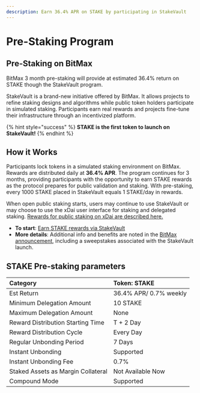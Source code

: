 ```yaml
---
description: Earn 36.4% APR on STAKE by participating in StakeVault
---
```


# Pre-Staking Program

## Pre-Staking on BitMax

BitMax 3 month pre-staking will provide at estimated 36.4% return on STAKE  though the StakeVault program.

StakeVault is a brand-new initiative offered by BitMax. It allows projects to refine staking designs and algorithms while public token holders participate in simulated staking. Participants earn real rewards and projects fine-tune their infrastructure through an incentivized platform. 

{% hint style="success" %}
**STAKE is the first token to launch on StakeVault!**
{% endhint %}

## **How it Works**

Participants lock tokens in a simulated staking environment on BitMax. Rewards are distributed daily at **36.4% APR**. The program continues for 3 months, providing participants with the opportunity to earn STAKE rewards as the protocol prepares for public validation and staking. With pre-staking,  every 1000 STAKE placed in StakeVault equals 1 STAKE/day in rewards.

When open public staking starts, users may continue to use StakeVault or may choose to use the xDai user interface for staking and delegated staking.  [Rewards for public staking on xDai are described here.](../stake-reward-mechanics/rewards-in-a-dual-token-environment.md)

* **To start**:  [Earn STAKE rewards via StakeVault](https://btmx.com/#/staking/details/STAKE-S)
* **More details**: Additional info and benefits are noted in the [BitMax announcement](https://bitmaxhelp.zendesk.com/hc/en-us/articles/360047202914-Join-a-3-month-Pre-Staking-for-xDai-with-36-4-Est-Annualized-Return-and-Additional-Incentive-Program), including a sweepstakes associated with the StakeVault launch. 

## STAKE Pre-staking parameters

| Category | Token: STAKE |
| :--- | :--- |
| Est Return | 36.4% APR/ 0.7% weekly |
| Minimum Delegation Amount | 10 STAKE |
| Maximum Delegation Amount | None |
| Reward Distribution Starting Time | T + 2 Day |
| Reward Distribution Cycle | Every Day |
| Regular Unbonding Period | 7 Days |
| Instant Unbonding | Supported |
| Instant Unbonding Fee | 0.7% |
| Staked Assets as Margin Collateral | Not Available Now |
| Compound Mode | Supported |

   
  
  


